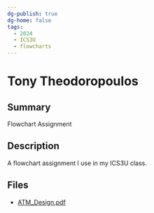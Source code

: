 ```yaml
---
dg-publish: true
dg-home: false
tags:
  - 2024
  - ICS3U
  - flowcharts
---
```


# Tony Theodoropoulos

## Summary

Flowchart Assignment

## Description

A flowchart assignment I use in my ICS3U class.

## Files

*   [ATM\_Design.pdf](resources/Tony_Theodoropoulos/ATM_Design.pdf)
